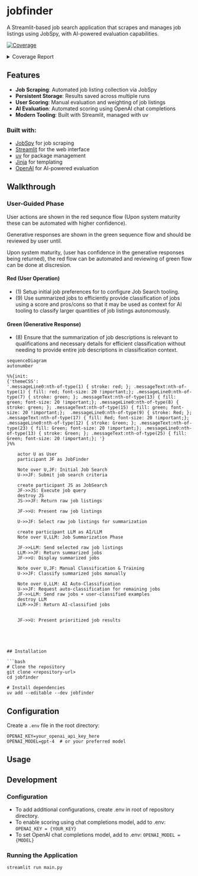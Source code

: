 # jobfinder

A Streamlit-based job search application that scrapes and manages job listings using JobSpy, with AI-powered evaluation capabilities.

<!-- Pytest Coverage Comment:Begin -->
<a href="https://github.com/maxo99/jobfinder/blob/main/README.md"><img alt="Coverage" src="https://img.shields.io/badge/Coverage-70%25-yellow.svg" /></a><details><summary>Coverage Report </summary><table><tr><th>File</th><th>Stmts</th><th>Miss</th><th>Cover</th><th>Missing</th></tr><tbody><tr><td colspan="5"><b>src/jobfinder</b></td></tr><tr><td>&nbsp; &nbsp;<a href="https://github.com/maxo99/jobfinder/blob/main/src/jobfinder/__init__.py">__init__.py</a></td><td>30</td><td>3</td><td>90%</td><td><a href="https://github.com/maxo99/jobfinder/blob/main/src/jobfinder/__init__.py#L13">13</a>, <a href="https://github.com/maxo99/jobfinder/blob/main/src/jobfinder/__init__.py#L41-L44">41&ndash;44</a></td></tr><tr><td>&nbsp; &nbsp;<a href="https://github.com/maxo99/jobfinder/blob/main/src/jobfinder/bootstrap.py">bootstrap.py</a></td><td>26</td><td>10</td><td>62%</td><td><a href="https://github.com/maxo99/jobfinder/blob/main/src/jobfinder/bootstrap.py#L23-L31">23&ndash;31</a>, <a href="https://github.com/maxo99/jobfinder/blob/main/src/jobfinder/bootstrap.py#L38">38</a></td></tr><tr><td>&nbsp; &nbsp;<a href="https://github.com/maxo99/jobfinder/blob/main/src/jobfinder/model.py">model.py</a></td><td>154</td><td>9</td><td>94%</td><td><a href="https://github.com/maxo99/jobfinder/blob/main/src/jobfinder/model.py#L93">93</a>, <a href="https://github.com/maxo99/jobfinder/blob/main/src/jobfinder/model.py#L122">122</a>, <a href="https://github.com/maxo99/jobfinder/blob/main/src/jobfinder/model.py#L130">130</a>, <a href="https://github.com/maxo99/jobfinder/blob/main/src/jobfinder/model.py#L132">132</a>, <a href="https://github.com/maxo99/jobfinder/blob/main/src/jobfinder/model.py#L154-L156">154&ndash;156</a>, <a href="https://github.com/maxo99/jobfinder/blob/main/src/jobfinder/model.py#L187">187</a>, <a href="https://github.com/maxo99/jobfinder/blob/main/src/jobfinder/model.py#L207">207</a></td></tr><tr><td>&nbsp; &nbsp;<a href="https://github.com/maxo99/jobfinder/blob/main/src/jobfinder/session.py">session.py</a></td><td>99</td><td>35</td><td>65%</td><td><a href="https://github.com/maxo99/jobfinder/blob/main/src/jobfinder/session.py#L48-L50">48&ndash;50</a>, <a href="https://github.com/maxo99/jobfinder/blob/main/src/jobfinder/session.py#L53-L56">53&ndash;56</a>, <a href="https://github.com/maxo99/jobfinder/blob/main/src/jobfinder/session.py#L59-L60">59&ndash;60</a>, <a href="https://github.com/maxo99/jobfinder/blob/main/src/jobfinder/session.py#L63-L66">63&ndash;66</a>, <a href="https://github.com/maxo99/jobfinder/blob/main/src/jobfinder/session.py#L73">73</a>, <a href="https://github.com/maxo99/jobfinder/blob/main/src/jobfinder/session.py#L87-L88">87&ndash;88</a>, <a href="https://github.com/maxo99/jobfinder/blob/main/src/jobfinder/session.py#L94">94</a>, <a href="https://github.com/maxo99/jobfinder/blob/main/src/jobfinder/session.py#L105">105</a>, <a href="https://github.com/maxo99/jobfinder/blob/main/src/jobfinder/session.py#L120-L122">120&ndash;122</a>, <a href="https://github.com/maxo99/jobfinder/blob/main/src/jobfinder/session.py#L126-L137">126&ndash;137</a>, <a href="https://github.com/maxo99/jobfinder/blob/main/src/jobfinder/session.py#L149">149</a>, <a href="https://github.com/maxo99/jobfinder/blob/main/src/jobfinder/session.py#L153">153</a>, <a href="https://github.com/maxo99/jobfinder/blob/main/src/jobfinder/session.py#L164-L167">164&ndash;167</a></td></tr><tr><td colspan="5"><b>src/jobfinder/adapters</b></td></tr><tr><td>&nbsp; &nbsp;<a href="https://github.com/maxo99/jobfinder/blob/main/src/jobfinder/adapters/chat_client.py">chat_client.py</a></td><td>23</td><td>12</td><td>48%</td><td><a href="https://github.com/maxo99/jobfinder/blob/main/src/jobfinder/adapters/chat_client.py#L16-L18">16&ndash;18</a>, <a href="https://github.com/maxo99/jobfinder/blob/main/src/jobfinder/adapters/chat_client.py#L24-L41">24&ndash;41</a></td></tr><tr><td>&nbsp; &nbsp;<a href="https://github.com/maxo99/jobfinder/blob/main/src/jobfinder/adapters/elasticsearch_client.py">elasticsearch_client.py</a></td><td>17</td><td>4</td><td>76%</td><td><a href="https://github.com/maxo99/jobfinder/blob/main/src/jobfinder/adapters/elasticsearch_client.py#L27">27</a>, <a href="https://github.com/maxo99/jobfinder/blob/main/src/jobfinder/adapters/elasticsearch_client.py#L39">39</a>, <a href="https://github.com/maxo99/jobfinder/blob/main/src/jobfinder/adapters/elasticsearch_client.py#L49">49</a>, <a href="https://github.com/maxo99/jobfinder/blob/main/src/jobfinder/adapters/elasticsearch_client.py#L59">59</a></td></tr><tr><td colspan="5"><b>src/jobfinder/services</b></td></tr><tr><td>&nbsp; &nbsp;<a href="https://github.com/maxo99/jobfinder/blob/main/src/jobfinder/services/scoring_service.py">scoring_service.py</a></td><td>39</td><td>30</td><td>23%</td><td><a href="https://github.com/maxo99/jobfinder/blob/main/src/jobfinder/services/scoring_service.py#L14-L48">14&ndash;48</a></td></tr><tr><td>&nbsp; &nbsp;<a href="https://github.com/maxo99/jobfinder/blob/main/src/jobfinder/services/summarization_service.py">summarization_service.py</a></td><td>29</td><td>18</td><td>38%</td><td><a href="https://github.com/maxo99/jobfinder/blob/main/src/jobfinder/services/summarization_service.py#L19-L45">19&ndash;45</a></td></tr><tr><td colspan="5"><b>src/jobfinder/utils</b></td></tr><tr><td>&nbsp; &nbsp;<a href="https://github.com/maxo99/jobfinder/blob/main/src/jobfinder/utils/__init__.py">__init__.py</a></td><td>7</td><td>1</td><td>86%</td><td><a href="https://github.com/maxo99/jobfinder/blob/main/src/jobfinder/utils/__init__.py#L8">8</a></td></tr><tr><td>&nbsp; &nbsp;<a href="https://github.com/maxo99/jobfinder/blob/main/src/jobfinder/utils/loader.py">loader.py</a></td><td>27</td><td>2</td><td>93%</td><td><a href="https://github.com/maxo99/jobfinder/blob/main/src/jobfinder/utils/loader.py#L20">20</a>, <a href="https://github.com/maxo99/jobfinder/blob/main/src/jobfinder/utils/loader.py#L33">33</a></td></tr><tr><td>&nbsp; &nbsp;<a href="https://github.com/maxo99/jobfinder/blob/main/src/jobfinder/utils/persistence.py">persistence.py</a></td><td>41</td><td>22</td><td>46%</td><td><a href="https://github.com/maxo99/jobfinder/blob/main/src/jobfinder/utils/persistence.py#L13-L17">13&ndash;17</a>, <a href="https://github.com/maxo99/jobfinder/blob/main/src/jobfinder/utils/persistence.py#L23-L39">23&ndash;39</a>, <a href="https://github.com/maxo99/jobfinder/blob/main/src/jobfinder/utils/persistence.py#L43-L44">43&ndash;44</a>, <a href="https://github.com/maxo99/jobfinder/blob/main/src/jobfinder/utils/persistence.py#L57-L59">57&ndash;59</a></td></tr><tr><td>&nbsp; &nbsp;<a href="https://github.com/maxo99/jobfinder/blob/main/src/jobfinder/utils/service_helpers.py">service_helpers.py</a></td><td>10</td><td>6</td><td>40%</td><td><a href="https://github.com/maxo99/jobfinder/blob/main/src/jobfinder/utils/service_helpers.py#L9-L14">9&ndash;14</a></td></tr><tr><td colspan="5"><b>src/jobfinder/views</b></td></tr><tr><td>&nbsp; &nbsp;<a href="https://github.com/maxo99/jobfinder/blob/main/src/jobfinder/views/add_record.py">add_record.py</a></td><td>29</td><td>12</td><td>59%</td><td><a href="https://github.com/maxo99/jobfinder/blob/main/src/jobfinder/views/add_record.py#L27-L56">27&ndash;56</a></td></tr><tr><td>&nbsp; &nbsp;<a href="https://github.com/maxo99/jobfinder/blob/main/src/jobfinder/views/data_management.py">data_management.py</a></td><td>41</td><td>14</td><td>66%</td><td><a href="https://github.com/maxo99/jobfinder/blob/main/src/jobfinder/views/data_management.py#L30-L31">30&ndash;31</a>, <a href="https://github.com/maxo99/jobfinder/blob/main/src/jobfinder/views/data_management.py#L41-L49">41&ndash;49</a>, <a href="https://github.com/maxo99/jobfinder/blob/main/src/jobfinder/views/data_management.py#L59-L62">59&ndash;62</a></td></tr><tr><td>&nbsp; &nbsp;<a href="https://github.com/maxo99/jobfinder/blob/main/src/jobfinder/views/display_filters.py">display_filters.py</a></td><td>24</td><td>10</td><td>58%</td><td><a href="https://github.com/maxo99/jobfinder/blob/main/src/jobfinder/views/display_filters.py#L28-L30">28&ndash;30</a>, <a href="https://github.com/maxo99/jobfinder/blob/main/src/jobfinder/views/display_filters.py#L37-L40">37&ndash;40</a>, <a href="https://github.com/maxo99/jobfinder/blob/main/src/jobfinder/views/display_filters.py#L45-L47">45&ndash;47</a></td></tr><tr><td>&nbsp; &nbsp;<a href="https://github.com/maxo99/jobfinder/blob/main/src/jobfinder/views/find_jobs.py">find_jobs.py</a></td><td>39</td><td>6</td><td>85%</td><td><a href="https://github.com/maxo99/jobfinder/blob/main/src/jobfinder/views/find_jobs.py#L45">45</a>, <a href="https://github.com/maxo99/jobfinder/blob/main/src/jobfinder/views/find_jobs.py#L77-L82">77&ndash;82</a></td></tr><tr><td>&nbsp; &nbsp;<a href="https://github.com/maxo99/jobfinder/blob/main/src/jobfinder/views/individual_job_details.py">individual_job_details.py</a></td><td>53</td><td>17</td><td>68%</td><td><a href="https://github.com/maxo99/jobfinder/blob/main/src/jobfinder/views/individual_job_details.py#L34">34</a>, <a href="https://github.com/maxo99/jobfinder/blob/main/src/jobfinder/views/individual_job_details.py#L70">70</a>, <a href="https://github.com/maxo99/jobfinder/blob/main/src/jobfinder/views/individual_job_details.py#L74">74</a>, <a href="https://github.com/maxo99/jobfinder/blob/main/src/jobfinder/views/individual_job_details.py#L80-L95">80&ndash;95</a>, <a href="https://github.com/maxo99/jobfinder/blob/main/src/jobfinder/views/individual_job_details.py#L99-L100">99&ndash;100</a>, <a href="https://github.com/maxo99/jobfinder/blob/main/src/jobfinder/views/individual_job_details.py#L104-L107">104&ndash;107</a>, <a href="https://github.com/maxo99/jobfinder/blob/main/src/jobfinder/views/individual_job_details.py#L111">111</a></td></tr><tr><td>&nbsp; &nbsp;<a href="https://github.com/maxo99/jobfinder/blob/main/src/jobfinder/views/listings_overview.py">listings_overview.py</a></td><td>24</td><td>2</td><td>92%</td><td><a href="https://github.com/maxo99/jobfinder/blob/main/src/jobfinder/views/listings_overview.py#L106-L107">106&ndash;107</a></td></tr><tr><td>&nbsp; &nbsp;<a href="https://github.com/maxo99/jobfinder/blob/main/src/jobfinder/views/scoring_util.py">scoring_util.py</a></td><td>43</td><td>11</td><td>74%</td><td><a href="https://github.com/maxo99/jobfinder/blob/main/src/jobfinder/views/scoring_util.py#L36">36</a>, <a href="https://github.com/maxo99/jobfinder/blob/main/src/jobfinder/views/scoring_util.py#L61-L63">61&ndash;63</a>, <a href="https://github.com/maxo99/jobfinder/blob/main/src/jobfinder/views/scoring_util.py#L70-L88">70&ndash;88</a></td></tr><tr><td>&nbsp; &nbsp;<a href="https://github.com/maxo99/jobfinder/blob/main/src/jobfinder/views/summarization_util.py">summarization_util.py</a></td><td>49</td><td>27</td><td>45%</td><td><a href="https://github.com/maxo99/jobfinder/blob/main/src/jobfinder/views/summarization_util.py#L44-L82">44&ndash;82</a></td></tr><tr><td><b>TOTAL</b></td><td><b>823</b></td><td><b>251</b></td><td><b>70%</b></td><td>&nbsp;</td></tr></tbody></table></details>
<!-- Pytest Coverage Comment:End -->


## Features

- **Job Scraping**: Automated job listing collection via JobSpy
- **Persistent Storage**: Results saved across multiple runs
- **User Scoring**: Manual evaluation and weighting of job listings
- **AI Evaluation**: Automated scoring using OpenAI chat completions
- **Modern Tooling**: Built with Streamlit, managed with uv

### Built with:
- [JobSpy](https://github.com/speedyapply/JobSpy) for job scraping
- [Streamlit](https://streamlit.io/) for the web interface
- [uv](https://docs.astral.sh/uv/) for package management
- [Jinja](https://jinja.palletsprojects.com/en/stable/) for templating
- [OpenAI](https://openai.com/) for AI-powered evaluation


## Walkthrough
###  User-Guided Phase
User actions are shown in the red sequnce flow (Upon system maturity these can be automated with higher confidence).

Generative responses are shown in the green sequence flow and should be reviewed by user until.

Upon system maturity, (user has confidence in the generative responses being returned), the red flow can be automated and reviewing of green flow can be done at discresion. 

#### Red (User Operation)
- (1) Setup initial job preferences for to configure Job Search tooling.
- (9) Use summarized jobs to efficiently provide classification of jobs using a score and pros/cons so that it may be used as context for AI tooling to classify larger quantities of job listings autonomously. 

#### Green (Generative Response)
- (8) Ensure that the summarization of job descriptions is relevant to qualifications and necessary details for efficient classification without needing to provide entire job descriptions in classification context. 

```mermaid
sequenceDiagram
autonumber

%%{init:
{'themeCSS':
'.messageLine0:nth-of-type(1) { stroke: red; }; .messageText:nth-of-type(1) { fill: red; font-size: 20 !important;}; .messageLine0:nth-of-type(7) { stroke: green; }; .messageText:nth-of-type(13) { fill: green; font-size: 20 !important;}; .messageLine0:nth-of-type(8) { stroke: green; }; .messageText:nth-of-type(15) { fill: green; font-size: 20 !important;};  .messageLine0:nth-of-type(9) { stroke: Red; }; .messageText:nth-of-type(17) { fill: Red; font-size: 20 !important;};   .messageLine0:nth-of-type(12) { stroke: Green; }; .messageText:nth-of-type(23) { fill: Green; font-size: 20 !important;}; .messageLine0:nth-of-type(13) { stroke: Green; }; .messageText:nth-of-type(25) { fill: Green; font-size: 20 !important;}; '}
}%%

    actor U as User
    participant JF as JobFinder
    
    Note over U,JF: Initial Job Search
    U->>JF: Submit job search criteria
    
    create participant JS as JobSearch
    JF->>JS: Execute job query
    destroy JS
    JS->>JF: Return raw job listings
    
    JF->>U: Present raw job listings
    
    U->>JF: Select raw job listings for summarization
    
    create participant LLM as AI/LLM
    Note over U,LLM: Job Summarization Phase

    JF->>LLM: Send selected raw job listings
    LLM->>JF: Return summarized jobs
    JF->>U: Display summarized jobs
    
    Note over U,JF: Manual Classification & Training
    U->>JF: Classify summarized jobs manually
    
    Note over U,LLM: AI Auto-Classification
    U->>JF: Request auto-classification for remaining jobs
    JF->>LLM: Send raw jobs + user-classified examples
    destroy LLM
    LLM->>JF: Return AI-classified jobs

    
    JF->>U: Present prioritized job results


 

```

```

## Installation

```bash
# Clone the repository
git clone <repository-url>
cd jobfinder

# Install dependencies
uv add --editable --dev jobfinder
```

## Configuration

Create a `.env` file in the root directory:

```env
OPENAI_KEY=your_openai_api_key_here
OPENAI_MODEL=gpt-4  # or your preferred model
```

## Usage



## Development






### Configuration
- To add additional configurations, create .env in root of repository directory.
- To enable scoring using chat completions model, add to .env:
` OPENAI_KEY = {YOUR_KEY} `
- To set OpenAI chat completions model, add to .env:
` OPENAI_MODEL = {MODEL} `

### Running the Application
```bash
streamlit run main.py
```